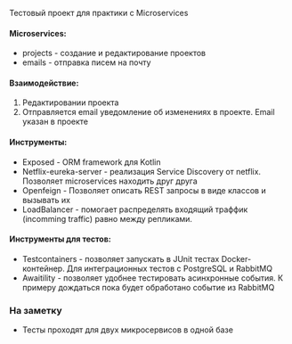 Тестовый проект для практики с Microservices

#### Microservices:
- projects - создание и редактирование проектов
- emails - отправка писем на почту
#### Взаимодействие:
1. Редактировании проекта 
2. Отправляется email уведомление об изменениях 
   в проекте. Email указан в проекте

#### Инструменты: 
- Exposed - ORM framework для Kotlin
- Netflix-eureka-server - реализация Service Discovery от netflix. 
  Позволяет microservices находить друг друга
- Openfeign - Позволяет описать REST запросы в виде классов и вызывать их
- LoadBalancer - помогает распределять входящий траффик (incomming traffic) равно между репликами.

#### Инструменты для тестов:
- Testcontainers - позволяет запускать в JUnit тестах Docker-контейнер. 
  Для интеграционных тестов с PostgreSQL и RabbitMQ
- Awaitility - позволяет удобнее тестировать асинхронные события.
К примеру дождаться пока будет обработано событие из RabbitMQ

### На заметку
- Тесты проходят для двух микросервисов в одной базе

